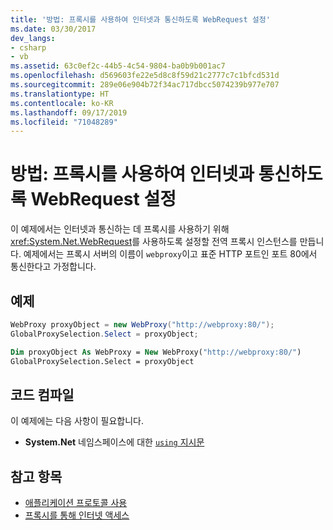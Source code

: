 ```yaml
---
title: '방법: 프록시를 사용하여 인터넷과 통신하도록 WebRequest 설정'
ms.date: 03/30/2017
dev_langs:
- csharp
- vb
ms.assetid: 63c0ef2c-44b5-4c54-9804-ba0b9b001ac7
ms.openlocfilehash: d569603fe22e5d8c8f59d21c2777c7c1bfcd531d
ms.sourcegitcommit: 289e06e904b72f34ac717dbcc5074239b977e707
ms.translationtype: HT
ms.contentlocale: ko-KR
ms.lasthandoff: 09/17/2019
ms.locfileid: "71048289"
---
```

# <a name="how-to-enable-a-webrequest-to-use-a-proxy-to-communicate-with-the-internet"></a>방법: 프록시를 사용하여 인터넷과 통신하도록 WebRequest 설정
이 예제에서는 인터넷과 통신하는 데 프록시를 사용하기 위해 <xref:System.Net.WebRequest>를 사용하도록 설정할 전역 프록시 인스턴스를 만듭니다. 예제에서는 프록시 서버의 이름이 `webproxy`이고 표준 HTTP 포트인 포트 80에서 통신한다고 가정합니다.  
  
## <a name="example"></a>예제  
  
```csharp  
WebProxy proxyObject = new WebProxy("http://webproxy:80/");  
GlobalProxySelection.Select = proxyObject;  
```  
  
```vb  
Dim proxyObject As WebProxy = New WebProxy("http://webproxy:80/")  
GlobalProxySelection.Select = proxyObject  
```  
  
## <a name="compiling-the-code"></a>코드 컴파일  
 이 예제에는 다음 사항이 필요합니다.  
  
- **System.Net** 네임스페이스에 대한 [`using` 지시문](../../csharp/language-reference/keywords/using-directive.md)  
  
## <a name="see-also"></a>참고 항목

- [애플리케이션 프로토콜 사용](using-application-protocols.md)
- [프록시를 통해 인터넷 액세스](accessing-the-internet-through-a-proxy.md)
